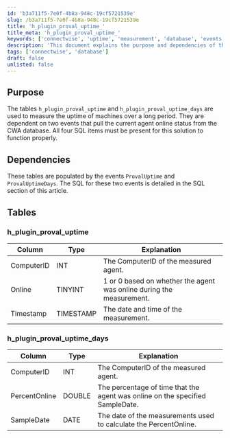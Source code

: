 ```yaml
---
id: 'b3a711f5-7e0f-4b8a-948c-19cf5721539e'
slug: /b3a711f5-7e0f-4b8a-948c-19cf5721539e
title: 'h_plugin_proval_uptime_'
title_meta: 'h_plugin_proval_uptime_'
keywords: ['connectwise', 'uptime', 'measurement', 'database', 'events']
description: 'This document explains the purpose and dependencies of the h_plugin_proval_uptime and h_plugin_proval_uptime_days tables in ConnectWise Automate, which are used to track the uptime of machines over time. It details the structure of these tables and the events that populate them.'
tags: ['connectwise', 'database']
draft: false
unlisted: false
---
```


## Purpose

The tables `h_plugin_proval_uptime` and `h_plugin_proval_uptime_days` are used to measure the uptime of machines over a long period. They are dependent on two events that pull the current agent online status from the CWA database. All four SQL items must be present for this solution to function properly.

## Dependencies

These tables are populated by the events `ProvalUptime` and `ProvalUptimeDays`. The SQL for these two events is detailed in the SQL section of this article.

## Tables

### h_plugin_proval_uptime

| Column      | Type     | Explanation                                             |
|-------------|----------|--------------------------------------------------------|
| ComputerID  | INT      | The ComputerID of the measured agent.                 |
| Online      | TINYINT  | 1 or 0 based on whether the agent was online during the measurement. |
| Timestamp   | TIMESTAMP| The date and time of the measurement.                  |

### h_plugin_proval_uptime_days

| Column        | Type     | Explanation                                             |
|---------------|----------|--------------------------------------------------------|
| ComputerID    | INT      | The ComputerID of the measured agent.                 |
| PercentOnline  | DOUBLE   | The percentage of time that the agent was online on the specified SampleDate. |
| SampleDate    | DATE     | The date of the measurements used to calculate the PercentOnline. |